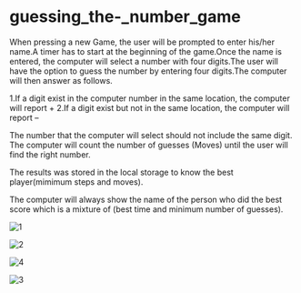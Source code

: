 # guessing_the-_number_game

When pressing a new Game, the user will be prompted to enter his/her name.A timer has to start at the beginning of the game.Once the name is entered, the computer will select a number with four digits.The user will have the option to guess the number by entering four digits.The computer will then answer as follows.

1.If a digit exist in the computer number in the same location, the computer will report +
2.If a digit exist but not in the same location, the computer will report –

The number that the computer will select should not include the same digit. The computer will count the number of guesses (Moves) until the user will find the right number.

The results was stored in the local storage to know the best player(mimimum steps and moves).

The computer will always show the name of the person who did the best score which is a mixture of (best time and minimum number of guesses).

![1](https://github.com/user-attachments/assets/6ddfd64e-d73a-49cf-8295-502b91922c8f)


![2](https://github.com/user-attachments/assets/82f118c5-7902-471b-8c24-53768c55bc1d)


![4](https://github.com/user-attachments/assets/e39403b6-b2fe-4de9-8587-ff61f92077f5)

![3](https://github.com/user-attachments/assets/0dac03ac-5f3d-4336-a071-45731fd1f6c5)

